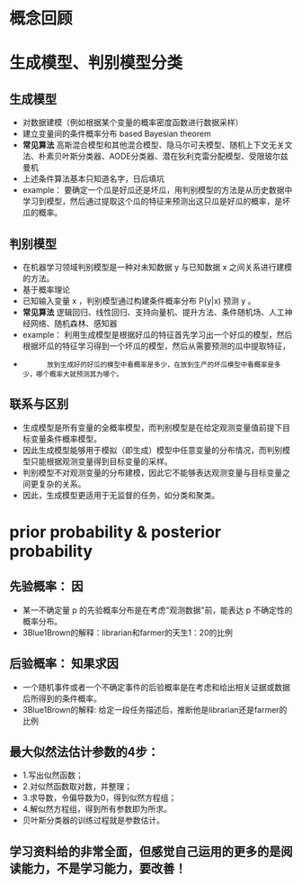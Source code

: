 # 概念回顾

# 生成模型、判别模型分类
## 生成模型
- 对数据建模（例如根据某个变量的概率密度函数进行数据采样）
- 建立变量间的条件概率分布 based Bayesian theorem
- **常见算法** 高斯混合模型和其他混合模型、隐马尔可夫模型、随机上下文无关文法、朴素贝叶斯分类器、AODE分类器、潜在狄利克雷分配模型、受限玻尔兹曼机
- 上述条件算法基本只知道名字，日后填坑
- example： 要确定一个瓜是好瓜还是坏瓜，用判别模型的方法是从历史数据中学习到模型，然后通过提取这个瓜的特征来预测出这只瓜是好瓜的概率，是坏瓜的概率。

## 判别模型
- 在机器学习领域判别模型是一种对未知数据 y 与已知数据 x 之间关系进行建模的方法。
- 基于概率理论
- 已知输入变量 x ，判别模型通过构建条件概率分布 P(y|x) 预测 y 。
- **常见算法** 逻辑回归、线性回归、支持向量机、提升方法、条件随机场、人工神经网络、随机森林、感知器
- example： 利用生成模型是根据好瓜的特征首先学习出一个好瓜的模型，然后根据坏瓜的特征学习得到一个坏瓜的模型，然后从需要预测的瓜中提取特征，
-           放到生成好的好瓜的模型中看概率是多少，在放到生产的坏瓜模型中看概率是多少，哪个概率大就预测其为哪个。

## 联系与区别
- 生成模型是所有变量的全概率模型，而判别模型是在给定观测变量值前提下目标变量条件概率模型。
- 因此生成模型能够用于模拟（即生成）模型中任意变量的分布情况，而判别模型只能根据观测变量得到目标变量的采样。
- 判别模型不对观测变量的分布建模，因此它不能够表达观测变量与目标变量之间更复杂的关系。
- 因此，生成模型更适用于无监督的任务，如分类和聚类。

# prior probability & posterior probability
## 先验概率： 因
- 某一不确定量 p 的先验概率分布是在考虑"观测数据"前，能表达 p 不确定性的概率分布。
- 3Blue1Brown的解释：librarian和farmer的天生1：20的比例
## 后验概率： 知果求因
- 一个随机事件或者一个不确定事件的后验概率是在考虑和给出相关证据或数据后所得到的条件概率。
- 3Blue1Brown的解释: 给定一段任务描述后，推断他是librarian还是farmer的比例

## 最大似然法估计参数的4步：
- 1.写出似然函数；
- 2.对似然函数取对数，并整理；
- 3.求导数，令偏导数为0，得到似然方程组；
- 4.解似然方程组，得到所有参数即为所求。
- 贝叶斯分类器的训练过程就是参数估计。
## 学习资料给的非常全面，但感觉自己运用的更多的是阅读能力，不是学习能力，要改善！

